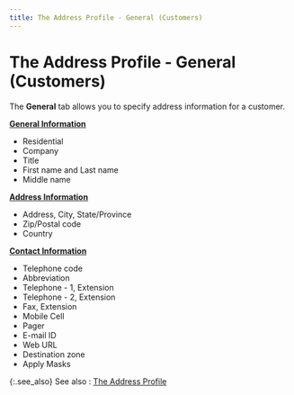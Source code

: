 ```yaml
---
title: The Address Profile - General (Customers)
---
```


# The Address Profile - General (Customers)


The **General** tab allows you to specify address information for a customer.


**[General Information]({{site.mc_baseurl}}/misc/the_address_profile_general_general_information.html)**

- Residential
- Company
- Title
- First name and Last name
- Middle name



**[Address Information]({{site.mc_baseurl}}/misc/the_address_profile_general_address_information.html)**

- Address, City, State/Province
- Zip/Postal code
- Country



**[Contact Information]({{site.mc_baseurl}}/misc/the_address_profile_general_contact_information.html)**

- Telephone code
- Abbreviation
- Telephone - 1, Extension
- Telephone - 2, Extension
- Fax, Extension
- Mobile Cell
- Pager
- E-mail ID
- Web URL
- Destination zone
- Apply Masks



{:.see_also}
See also
: [The Address Profile]({{site.mc_baseurl}}/creating-a-customer/the-customer-profile-addresses/the-address-profile/the_address_profile.html)
